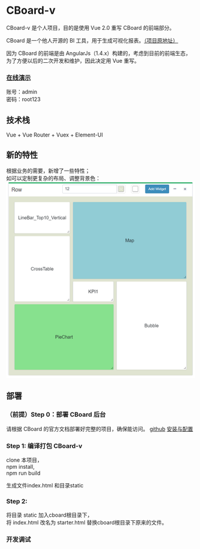 # CBoard-v

CBoard-v 是个人项目，目的是使用 Vue 2.0 重写 CBoard 的前端部分。

CBoard 是一个他人开源的 BI 工具，用于生成可视化报表。[（项目原地址）](https://github.com/TuiQiao/CBoard)  

因为 CBoard 的前端是由 AngularJs（1.4.x）构建的，考虑到目前的前端生态，为了方便以后的二次开发和维护，因此决定用 Vue 重写。

### [在线演示](http://www.hcbook.cc/cboard/)
账号：admin  
密码：root123

## 技术栈
Vue + Vue Router + Vuex + Element-UI

## 新的特性
根据业务的需要，新增了一些特性；  
如可以定制更复杂的布局、调整背景色：  
![image](./doc/gridster.png)

## 部署
### （前提）Step 0：部署 CBoard 后台
请根据 CBoard 的官方文档部署好完整的项目，确保能访问。
[github](https://github.com/TuiQiao/CBoard)
[安装与配置](https://peter_zhang921.gitee.io/cboard_docsify/#/zh-cn/manual/install)

### Step 1: 编译打包 CBoard-v
clone 本项目，  
npm install,  
npm run build  

生成文件index.html 和目录static

### Step 2: 
将目录 static 加入cboard根目录下，  
将 index.html 改名为 starter.html 替换cboard根目录下原来的文件。

### 开发调试
